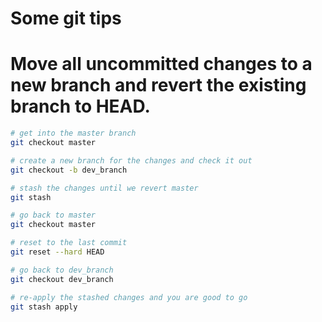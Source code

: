 # Some git tips

# Move all uncommitted changes to a new branch and revert the existing branch to HEAD.

```bash
# get into the master branch
git checkout master

# create a new branch for the changes and check it out
git checkout -b dev_branch

# stash the changes until we revert master
git stash

# go back to master
git checkout master

# reset to the last commit
git reset --hard HEAD

# go back to dev_branch
git checkout dev_branch

# re-apply the stashed changes and you are good to go
git stash apply
````

